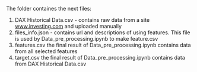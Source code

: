 The folder containes the next files:
1. DAX Historical Data.csv - contains raw data from a site www.investing.com and uploaded manually
2. files_info.json - contains url and descriptions of using features. This file is used by Data_pre_processing.ipynb to make feature.csv
3. features.csv the final result of Data_pre_processing.ipynb contains data from all selected features
4. target.csv the final result of Data_pre_processing.ipynb contains data from DAX Historical Data.csv 
